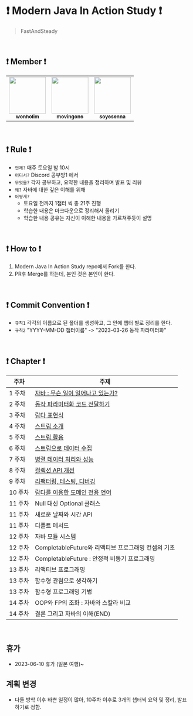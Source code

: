 # ❗️ Modern Java In Action Study ❗️
> FastAndSteady  

<br/>
  
## ❗️ Member ❗️

<table>
  <tr>
    <td align="center"><a href="https://github.com/wonholim"><img src="https://github.com/wonholim.png" width="100px;" alt=""/><br /><sub><b>wonholim</b></sub></a><br /></td>
    <td align="center"><a href="https://github.com/movingone"><img src="https://github.com/movingone.png" width="100px;" alt=""/><br /><sub><b>movingone</b></sub></a><br /></td>
    <td align="center"><a href="https://github.com/soyesenna"><img src="https://github.com/soyesenna.png" width="100px;" alt=""/><br /><sub><b>soyesenna</b></sub></a><br /></td>
  </tr>
</table>

<br/> 

## ❗️ Rule ❗️
- `언제?` 매주 토요일 밤 10시
- `어디서?` Discord 공부방1 에서
- `무엇을?` 각자 공부하고, 요약한 내용을 정리하며 발표 및 리뷰
- `왜?` 자바에 대한 깊은 이해를 위해   
- `어떻게?` 
  - 토요일 전까지 1챕터 씩 총 21주 진행
  - 학습한 내용은 마크다운으로 정리해서 올리기
  - 학습한 내용 공유는 자신이 이해한 내용을 가르쳐주듯이 설명
  
<br/>

## ❗️ How to ❗️

1. Modern Java In Action Study repo에서 Fork를 한다.
2. PR후 Merge를 하는데, 본인 것은 본인이 한다.

<br/>

## ❗️ Commit Convention ❗️
- `규칙1` 각각의 이름으로 된 폴더를 생성하고, 그 안에 챕터 별로 정리를 한다.
- `규칙2` "YYYY-MM-DD 챕터이름" -> "2023-03-26 동작 파라미터화"


<br/>

## ❗️ Chapter ❗️ 

| 주차    | 주제                              |
| ------ | -------------------------------- |
| 1 주차  | [자바 : 무슨 일이 일어나고 있는가?](https://github.com/JAVA-STUDY-FAST-AND-STEADY/ModernJavaInAction/blob/main/%EC%9E%84%EC%9B%90%ED%98%B8/1%EC%9E%A5%20%EC%9E%90%EB%B0%94%20%3A%20%EB%AC%B4%EC%8A%A8%EC%9D%BC%EC%9D%B4%20%EC%9D%BC%EC%96%B4%EB%82%98%EA%B3%A0%20%EC%9E%88%EB%8A%94%EA%B0%80%3F.md)      |
| 2 주차  | [동작 파라미터화 코드 전달하기](https://github.com/JAVA-STUDY-FAST-AND-STEADY/ModernJavaInAction/blob/main/%EC%9E%84%EC%9B%90%ED%98%B8/2%EC%9E%A5%20%EB%8F%99%EC%9E%91%20%ED%8C%8C%EB%9D%BC%EB%AF%B8%ED%84%B0%ED%99%94%20%EC%BD%94%EB%93%9C%20%EC%A0%84%EB%8B%AC%ED%95%98%EA%B8%B0.md)           |
| 3 주차  | [람다 표현식](https://github.com/JAVA-STUDY-FAST-AND-STEADY/ModernJavaInAction/blob/main/%EC%9E%84%EC%9B%90%ED%98%B8/3%EC%9E%A5%20%EB%9E%8C%EB%8B%A4%20%ED%91%9C%ED%98%84%EC%8B%9D.md)                         |
| 4 주차  | [스트림 소개](https://github.com/JAVA-STUDY-FAST-AND-STEADY/ModernJavaInAction/blob/main/%EC%9E%84%EC%9B%90%ED%98%B8/4%EC%9E%A5%20%EC%8A%A4%ED%8A%B8%EB%A6%BC%20%EC%86%8C%EA%B0%9C.md)                         |
| 5 주차  | [스트림 활용](https://github.com/JAVA-STUDY-FAST-AND-STEADY/ModernJavaInAction/blob/main/%EC%9E%84%EC%9B%90%ED%98%B8/5%EC%9E%A5%20%EC%8A%A4%ED%8A%B8%EB%A6%BC%20%ED%99%9C%EC%9A%A9.md)                         |
| 6 주차  | [스트림으로 데이터 수집](https://github.com/JAVA-STUDY-FAST-AND-STEADY/ModernJavaInAction/blob/main/wonho/6%EC%9E%A5%20%EC%8A%A4%ED%8A%B8%EB%A6%BC%EC%9C%BC%EB%A1%9C%20%EB%8D%B0%EC%9D%B4%ED%84%B0%20%EC%88%98%EC%A7%91.md)                 |
| 7 주차  | [병렬 데이터 처리와 성능](https://github.com/JAVA-STUDY-FAST-AND-STEADY/ModernJavaInAction/blob/main/jooyoung/7%EC%9E%A5.md)                |
| 8 주차  | [컬렉션 API 개선](https://github.com/JAVA-STUDY-FAST-AND-STEADY/ModernJavaInAction/blob/main/jooyoung/8%EC%9E%A5.md)                     |
| 9 주차  | [리팩터링, 테스팅, 디버깅](https://github.com/JAVA-STUDY-FAST-AND-STEADY/ModernJavaInAction/blob/main/wonho/9%EC%9E%A5%20%EB%A6%AC%ED%8C%A9%ED%84%B0%EB%A7%81%2C%20%ED%85%8C%EC%8A%A4%ED%8C%85%2C%20%EB%94%94%EB%B2%84%EA%B9%85.md)               |
| 10 주차 | [람다를 이용한 도메인 전용 언어](https://github.com/JAVA-STUDY-FAST-AND-STEADY/ModernJavaInAction/blob/main/wonho/10%EC%9E%A5%20%EB%9E%8C%EB%8B%A4%EB%A5%BC%20%EC%9D%B4%EC%9A%A9%ED%95%9C%20%EB%8F%84%EB%A9%94%EC%9D%B8%20%EC%A0%84%EC%9A%A9%20%EC%96%B8%EC%96%B4.md)           |
| 11 주차 | Null 대신 Optional 클래스           |
| 11 주차 | 새로운 날짜와 시간 API                |
| 11 주차 | 디폴트 메서드                        |
| 12 주차 | 자바 모듈 시스템                     |
| 12 주차 | CompletableFuture와 리액티브 프로그래밍 컨셉의 기초 |
| 12 주차 | CompletableFuture : 안정적 비동기 프로그래밍 |
| 13 주차 | 리액티브 프로그래밍                    |
| 13 주차 | 함수형 관점으로 생각하기                |
| 13 주차 | 함수형 프로그래밍 기법                  |
| 14 주차 | OOP와 FP의 조화 : 자바와 스칼라 비교     |
| 14 주차 | 결론 그리고 자바의 이해(END)            |

<br/>   

## 휴가

- 2023-06-10 휴가 (일본 여행)~


## 계획 변경

- 다들 방학 이후 바쁜 일정이 많아, 10주차 이후로 3개의 챕터씩 요약 및 정리, 발표하기로 정함.

